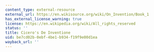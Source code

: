 ```yaml
---
content_type: external-resource
external_url: https://en.wikisource.org/wiki/On_Invention/Book_1
has_external_license_warning: true
license: https://en.wikipedia.org/wiki/All_rights_reserved
status: ''
title: Cicero's De Inventione
uid: be7cd02b-0ebf-4be1-b934-f19f9e00d1ea
wayback_url: ''
---
```

